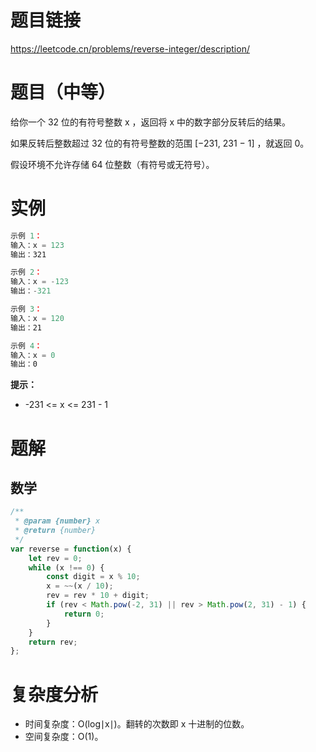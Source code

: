 # 题目链接
https://leetcode.cn/problems/reverse-integer/description/
# 题目（中等）
给你一个 32 位的有符号整数 x ，返回将 x 中的数字部分反转后的结果。

如果反转后整数超过 32 位的有符号整数的范围 [−231,  231 − 1] ，就返回 0。

假设环境不允许存储 64 位整数（有符号或无符号）。
# 实例
```js
示例 1：
输入：x = 123
输出：321

示例 2：
输入：x = -123
输出：-321

示例 3：
输入：x = 120
输出：21

示例 4：
输入：x = 0
输出：0
```
**提示：**
- -231 <= x <= 231 - 1
# 题解
## 数学
```js
/**
 * @param {number} x
 * @return {number}
 */
var reverse = function(x) {
    let rev = 0;
    while (x !== 0) {
        const digit = x % 10;
        x = ~~(x / 10);
        rev = rev * 10 + digit;
        if (rev < Math.pow(-2, 31) || rev > Math.pow(2, 31) - 1) {
            return 0;
        }
    }
    return rev;
};
```
# 复杂度分析
- 时间复杂度：O(log∣x∣)。翻转的次数即 x 十进制的位数。
- 空间复杂度：O(1)。

